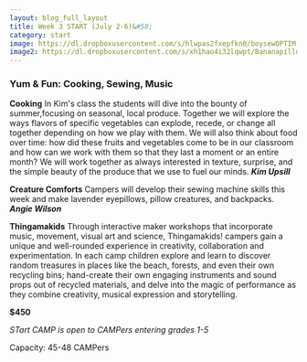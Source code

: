 ```yaml
---
layout: blog_full_layout
title: Week 3 START (July 2-6)&#58; 
category: start
image: https://dl.dropboxusercontent.com/s/hlwpas2fxepfkn0/boysewOPTIM.jpg?dl=0
image2: https://dl.dropboxusercontent.com/s/xh1hao4i32lqwpt/Bananapillow_Optim.jpg?dl=0
---
```


### Yum & Fun: Cooking, Sewing, Music
**Cooking**
In Kim's class the students will dive into the bounty of summer,focusing on seasonal, local produce. Together we will explore the ways flavors of specific vegetables can explode, recede, or change all together depending on how we play with them. We will also think about food over time: how did these fruits and vegetables come to be in our classroom and how can we work with them so that they last a moment or an entire month? We will work together as always interested in texture, surprise, and the simple beauty of the produce that we use to fuel our minds.
**_Kim Upsill_**


**Creature Comforts**
Campers will develop their sewing machine skills this week and make lavender eyepillows, pillow creatures, and backpacks.
**_Angie Wilson_**


**Thingamakids**
Through interactive maker workshops that incorporate music, movement, visual art and science, Thingamakids! campers gain a unique and well-rounded experience in creativity, collaboration and experimentation. In each camp children explore and learn to discover random treasures in places like the beach, forests, and even their own recycling bins; hand-create their own engaging instruments and sound props out of recycled materials, and delve into the magic of performance as they combine creativity, musical expression and storytelling.




**$450**

*STart CAMP is open to CAMPers entering grades 1-5*

Capacity: 45-48 CAMPers